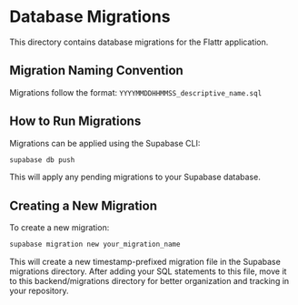 # Database Migrations

This directory contains database migrations for the Flattr application.

## Migration Naming Convention

Migrations follow the format: `YYYYMMDDHHMMSS_descriptive_name.sql`

## How to Run Migrations

Migrations can be applied using the Supabase CLI:

```bash
supabase db push
```

This will apply any pending migrations to your Supabase database.

## Creating a New Migration

To create a new migration:

```bash
supabase migration new your_migration_name
```

This will create a new timestamp-prefixed migration file in the Supabase migrations directory. 
After adding your SQL statements to this file, move it to this backend/migrations directory 
for better organization and tracking in your repository.
